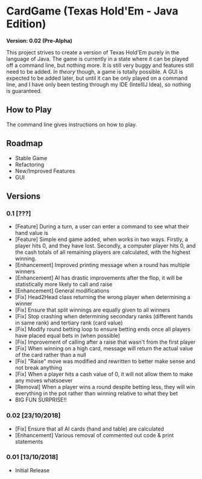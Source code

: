 # CardGame (Texas Hold'Em - Java Edition)
**Version: 0.02 (Pre-Alpha)**

This project strives to create a version of Texas Hold'Em purely in the language of Java. The game is currently in a state where it can be played off a command line, but nothing more. It is still very buggy and features still need to be added. *In theory* though, a game is totally possible. A GUI is expected to be added later, but until it can be only played on a command line, and I have only been testing through my IDE (IntellIJ Idea), so nothing is guaranteed.

## How to Play
The command line gives instructions on how to play. 

## Roadmap
- Stable Game
- Refactoring
- New/Improved Features
- GUI

## Versions

### 0.1 [???]
- [Feature] During a turn, a user can enter a command to see what their hand value is
- [Feature] Simple end game added, when works in two ways. Firstly, a player hits 0, and they have lost. Secondly, a computer player hits 0, and the cash totals of all remaining players are calculated, with the highest winning.
- [Enhancement] Improved printing message when a round has multiple winners
- [Enhancement] AI has drastic improvements after the flop, it will be statistically more likely to call and raise
- [Enhancement] General modifications
- [Fix] Head2Head class returning the wrong player when determining a winner
- [Fix] Ensure that split winnings are equally given to all winners
- [Fix] Stop crashing when determining secondary ranks (different hands in same rank) and tertiary rank (card value)
- [Fix] Modify round betting loop to ensure betting ends once all players have placed equal bets in (when possible)
- [Fix] Improvement of calling after a raise that wasn't from the first player
- [Fix] When winning on a high card, message will return the actual value of the card rather than a null
- [Fix] "Raise" move was modified and rewritten to better make sense and not break anything
- [Fix] When a player hits a cash value of 0, it will not allow them to make any moves whatsoever
- [Removal] When a player wins a round despite betting less, they will win everything in the pot rather than winning relative to what they bet
- BIG FUN SURPRISE!!

### 0.02 [23/10/2018]
- [Fix] Ensure that all AI cards (hand and table) are calculated
- [Enhancement] Various removal of commented out code & print statements

### 0.01 [13/10/2018]
- Initial Release